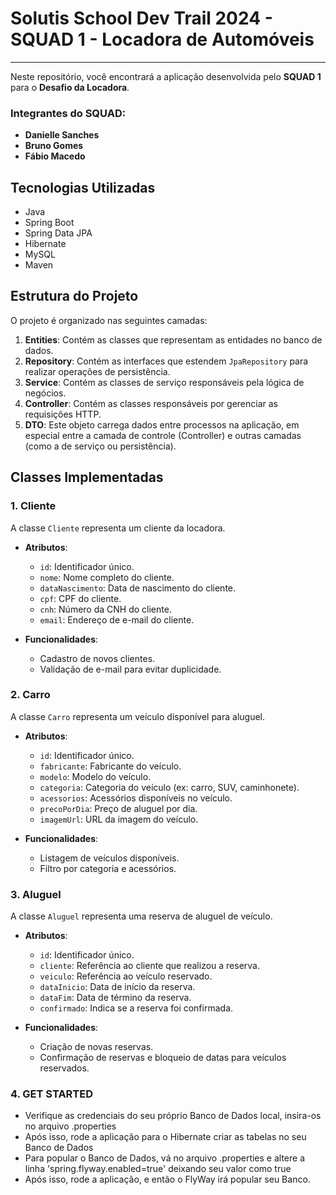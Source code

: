 # Solutis School Dev Trail 2024 - SQUAD 1 - Locadora de Automóveis

---

Neste repositório, você encontrará a aplicação desenvolvida pelo **SQUAD 1** para o **Desafio da Locadora**.

### Integrantes do SQUAD:

- **Danielle Sanches**
- **Bruno Gomes**
- **Fábio Macedo**

## Tecnologias Utilizadas

- Java 
- Spring Boot
- Spring Data JPA
- Hibernate
- MySQL
- Maven


## Estrutura do Projeto
O projeto é organizado nas seguintes camadas:

1. **Entities**: Contém as classes que representam as entidades no banco de dados.
2. **Repository**: Contém as interfaces que estendem `JpaRepository` para realizar operações de persistência.
3. **Service**: Contém as classes de serviço responsáveis pela lógica de negócios.
4. **Controller**: Contém as classes responsáveis por gerenciar as requisições HTTP.
5. **DTO**: Este objeto carrega dados entre processos na aplicação, em especial entre a camada de controle (Controller) e outras camadas (como a de serviço ou persistência).


## Classes Implementadas

### 1. Cliente

A classe `Cliente` representa um cliente da locadora.

- **Atributos**:
  - `id`: Identificador único.
  - `nome`: Nome completo do cliente.
  - `dataNascimento`: Data de nascimento do cliente.
  - `cpf`: CPF do cliente.
  - `cnh`: Número da CNH do cliente.
  - `email`: Endereço de e-mail do cliente.

- **Funcionalidades**:
  - Cadastro de novos clientes.
  - Validação de e-mail para evitar duplicidade.

### 2. Carro

A classe `Carro` representa um veículo disponível para aluguel.

- **Atributos**:
  - `id`: Identificador único.
  - `fabricante`: Fabricante do veículo.
  - `modelo`: Modelo do veículo.
  - `categoria`: Categoria do veículo (ex: carro, SUV, caminhonete).
  - `acessorios`: Acessórios disponíveis no veículo.
  - `precoPorDia`: Preço de aluguel por dia.
  - `imagemUrl`: URL da imagem do veículo.

- **Funcionalidades**:
  - Listagem de veículos disponíveis.
  - Filtro por categoria e acessórios.

### 3. Aluguel

A classe `Aluguel` representa uma reserva de aluguel de veículo.

- **Atributos**:
  - `id`: Identificador único.
  - `cliente`: Referência ao cliente que realizou a reserva.
  - `veiculo`: Referência ao veículo reservado.
  - `dataInicio`: Data de início da reserva.
  - `dataFim`: Data de término da reserva.
  - `confirmado`: Indica se a reserva foi confirmada.

- **Funcionalidades**:
  - Criação de novas reservas.
  - Confirmação de reservas e bloqueio de datas para veículos reservados.

### 4. GET STARTED

 - Verifique as credenciais do seu próprio Banco de Dados local, insira-os no arquivo .properties
 - Após isso, rode a aplicação para o Hibernate criar as tabelas no seu Banco de Dados
 - Para popular o Banco de Dados, vá no arquivo .properties e altere a linha 'spring.flyway.enabled=true' deixando seu valor como true
 - Após isso, rode a aplicação, e então o FlyWay irá popular seu Banco.
